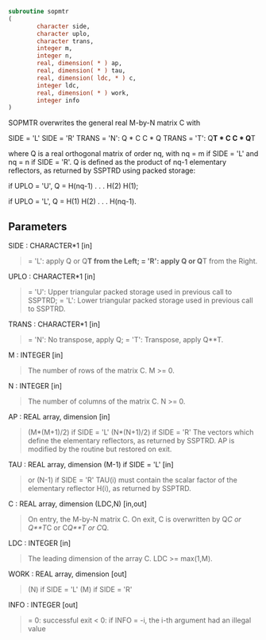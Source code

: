 ```fortran
subroutine sopmtr
(
        character side,
        character uplo,
        character trans,
        integer m,
        integer n,
        real, dimension( * ) ap,
        real, dimension( * ) tau,
        real, dimension( ldc, * ) c,
        integer ldc,
        real, dimension( * ) work,
        integer info
)
```

SOPMTR overwrites the general real M-by-N matrix C with

SIDE = 'L'     SIDE = 'R'
TRANS = 'N':      Q * C          C * Q
TRANS = 'T':      Q**T * C       C * Q**T

where Q is a real orthogonal matrix of order nq, with nq = m if
SIDE = 'L' and nq = n if SIDE = 'R'. Q is defined as the product of
nq-1 elementary reflectors, as returned by SSPTRD using packed
storage:

if UPLO = 'U', Q = H(nq-1) . . . H(2) H(1);

if UPLO = 'L', Q = H(1) H(2) . . . H(nq-1).

## Parameters
SIDE : CHARACTER*1 [in]
> = 'L': apply Q or Q**T from the Left;
> = 'R': apply Q or Q**T from the Right.

UPLO : CHARACTER*1 [in]
> = 'U': Upper triangular packed storage used in previous
> call to SSPTRD;
> = 'L': Lower triangular packed storage used in previous
> call to SSPTRD.

TRANS : CHARACTER*1 [in]
> = 'N':  No transpose, apply Q;
> = 'T':  Transpose, apply Q**T.

M : INTEGER [in]
> The number of rows of the matrix C. M >= 0.

N : INTEGER [in]
> The number of columns of the matrix C. N >= 0.

AP : REAL array, dimension [in]
> (M*(M+1)/2) if SIDE = 'L'
> (N*(N+1)/2) if SIDE = 'R'
> The vectors which define the elementary reflectors, as
> returned by SSPTRD.  AP is modified by the routine but
> restored on exit.

TAU : REAL array, dimension (M-1) if SIDE = 'L' [in]
> or (N-1) if SIDE = 'R'
> TAU(i) must contain the scalar factor of the elementary
> reflector H(i), as returned by SSPTRD.

C : REAL array, dimension (LDC,N) [in,out]
> On entry, the M-by-N matrix C.
> On exit, C is overwritten by Q*C or Q**T*C or C*Q**T or C*Q.

LDC : INTEGER [in]
> The leading dimension of the array C. LDC >= max(1,M).

WORK : REAL array, dimension [out]
> (N) if SIDE = 'L'
> (M) if SIDE = 'R'

INFO : INTEGER [out]
> = 0:  successful exit
> < 0:  if INFO = -i, the i-th argument had an illegal value
